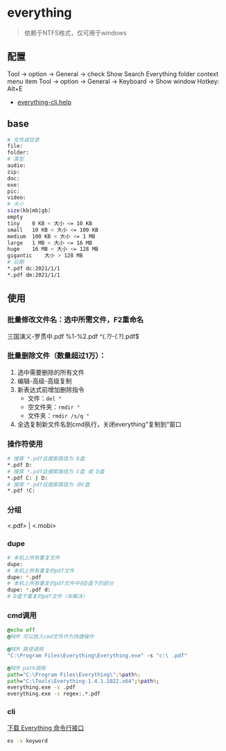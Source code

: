 # everything

> 依赖于NTFS格式，仅可用于windows

## 配置

Tool ->  option ->  General ->  check Show Search Everything folder context menu item
Tool ->  option ->  General -> Keyboard ->  Show window Hotkey: Alt+E

- [everything-cli.help](everything.cli.help)<!-- [[everything-cli.help]] --> 

## base

```sh
# 文件或目录
file:
folder:
# 类型
audio:	
zip:	
doc:	
exe:	
pic:	
video:	
# 大小
size[kb|mb|gb]
empty
tiny	0 KB < 大小 <= 10 KB
small	10 KB < 大小 <= 100 KB
medium	100 KB < 大小 <= 1 MB
large	1 MB < 大小 <= 16 MB
huge	16 MB < 大小 <= 128 MB
gigantic	大小 > 128 MB
# 日期
*.pdf dc:2021/1/1
*.pdf dm:2021/1/1
```

## 使用

### 批量修改文件名：选中所需文件，F2重命名

三国演义-罗贯中.pdf
%1-%2.pdf
^(.*?)-(.*?)\.pdf$

### 批量删除文件（数量超过1万）：

1. 选中需要删除的所有文件
2. 编辑-高级-高级复制
3. 新表达式前增加删除指令
   - 文件：`del "`
   - 空文件夹：`rmdir "`
   - 文件夹：`rmdir /s/q "`
4. 全选复制新文件名到cmd执行，关闭everything"复制到"窗口

### 操作符使用

```sh
# 搜索 *.pdf且搜索路径为 D盘
*.pdf D: 
# 搜索 *.pdf且搜索路径为 C盘 或 D盘
*.pdf C: | D:
# 搜索 *.pdf且搜索路径为 非C盘
*.pdf !C:
```

### 分组

<.pdf> | <.mobi>

### dupe

```sh
# 本机上所有重复文件 
dupe: 
# 本机上所有重复的pdf文件
dupe: *.pdf
# 本机上所有重复的pdf文件中在D盘下的部分
dupe: *.pdf d:
# D盘下重复的pdf文件（未解决）
```

### cmd调用

```cmd
@echo off
@REM 可以放入cmd文件作为快捷操作

@REM 路径调用
"C:\Program Files\Everything\Everything.exe" -s "c:\ .pdf"

@REM path调用
path="C:\Program Files\Everything\";%path%;
path="C:\Tools\Everything-1.4.1.1022.x64";%path%;
everything.exe -s .pdf
everything.exe -s regex:.*.pdf
```

### cli

[下载 Everything 命令行接口](https://www.voidtools.com/zh-cn/downloads/)

```cmd
es -s keyword
```